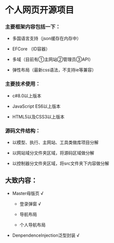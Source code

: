 # 个人网页开源项目

### 主要框架内容包括一下：
 - 多国语言支持（json缓存在内存中）

 - EFCore （ID容器）

 - 多域（目前有①主网站②管理员③API）

 - 弹性布局（最新css语法，不支持ie等兼容）

### 主要技术使用：
 - c#8.0以上版本

 - JavaScript ES6以上版本

 - HTML5以及CSS3以上版本

### 源码文件结构： 
 - 以模型、执行、主网站、工具类做库项目分解

 - 以网站域分文件夹区域，将源码区域做分解

 - 以控制器分文件夹区域，将src文件夹下内容做分解


## 大致内容：
 - Master母版页 √

    - 登录弹窗 √

    - 导航布局

    - 个人导航布局


 - DenpendenceInjection泛型封装 √

```c#
```
